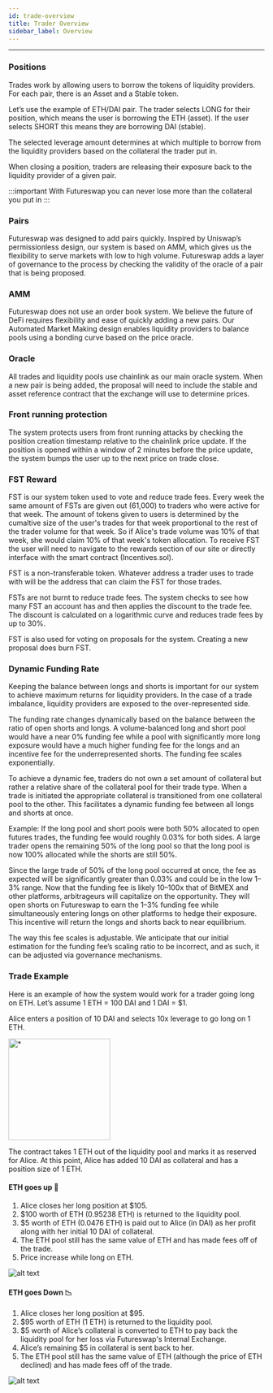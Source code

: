 ```yaml
---
id: trade-overview
title: Trader Overview
sidebar_label: Overview
---
```


---

### Positions

Trades work by allowing users to borrow the tokens of liquidity providers. For each pair, there is an Asset and a Stable token.

Let’s use the example of ETH/DAI pair. The trader selects LONG for their position, which means the user is borrowing the ETH (asset). If the user selects SHORT this means they are borrowing DAI (stable).

The selected leverage amount determines at which multiple to borrow from the liquidity providers based on the collateral the trader put in.

When closing a position, traders are releasing their exposure back to the liquidity provider of a given pair.

:::important
With Futureswap you can never lose more than the collateral you put in
:::

### Pairs

Futureswap was designed to add pairs quickly. Inspired by Uniswap’s permissionless design, our system is based on AMM, which gives us the flexibility to serve markets with low to high volume. Futureswap adds a layer of governance to the process by checking the validity of the oracle of a pair that is being proposed.

### AMM

Futureswap does not use an order book system. We believe the future of DeFi requires flexibility and ease of quickly adding a new pairs. Our Automated Market Making design enables liquidity providers to balance pools using a bonding curve based on the price oracle.

### Oracle

All trades and liquidity pools use chainlink as our main oracle system. When a new pair is being added, the proposal will need to include the stable and asset reference contract that the exchange will use to determine prices.

### Front running protection

The system protects users from front running attacks by checking the position creation timestamp relative to the chainlink price update. If the position is opened within a window of 2 minutes before the price update, the system bumps the user up to the next price on trade close.

### FST Reward

FST is our system token used to vote and reduce trade fees. Every week the same amount of FSTs are given out (61,000) to traders who were active for that week. The amount of tokens given to users is determined by the cumaltive size of the user's trades for that week proportional to the rest of the trader volume for that week. So if Alice's trade volume was 10% of that week, she would claim 10% of that week's token allocation. To receive FST the user will need to navigate to the rewards section of our site or directly interface with the smart contract (Incentives.sol).

FST is a non-transferable token. Whatever address a trader uses to trade with will be the address that can claim the FST for those trades.

FSTs are not burnt to reduce trade fees. The system checks to see how many FST an account has and then applies the discount to the trade fee. The discount is calculated on a logarithmic curve and reduces trade fees by up to 30%.

FST is also used for voting on proposals for the system. Creating a new proposal does burn FST.

### Dynamic Funding Rate

Keeping the balance between longs and shorts is important for our system to achieve maximum returns for liquidity providers. In the case of a trade imbalance, liquidity providers are exposed to the over-represented side.

The funding rate changes dynamically based on the balance between the ratio of open shorts and longs. A volume-balanced long and short pool would have a near 0% funding fee while a pool with significantly more long exposure would have a much higher funding fee for the longs and an incentive fee for the underrepresented shorts. The funding fee scales exponentially.

To achieve a dynamic fee, traders do not own a set amount of collateral but rather a relative share of the collateral pool for their trade type. When a trade is initiated the appropriate collateral is transitioned from one collateral pool to the other. This facilitates a dynamic funding fee between all longs and shorts at once.

Example: If the long pool and short pools were both 50% allocated to open futures trades, the funding fee would roughly 0.03% for both sides. A large trader opens the remaining 50% of the long pool so that the long pool is now 100% allocated while the shorts are still 50%.

Since the large trade of 50% of the long pool occurred at once, the fee as expected will be significantly greater than 0.03% and could be in the low 1–3% range. Now that the funding fee is likely 10–100x that of BitMEX and other platforms, arbitrageurs will capitalize on the opportunity. They will open shorts on Futureswap to earn the 1–3% funding fee while simultaneously entering longs on other platforms to hedge their exposure. This incentive will return the longs and shorts back to near equilibrium.

The way this fee scales is adjustable. We anticipate that our initial estimation for the funding fee’s scaling ratio to be incorrect, and as such, it can be adjusted via governance mechanisms.

### Trade Example

Here is an example of how the system would work for a trader going long on ETH. Let’s assume 1 ETH = 100 DAI and 1 DAI = \$1.

Alice enters a position of 10 DAI and selects 10x leverage to go long on 1 ETH.

 <p><img width='200' height='auto' src="/img/trade_setup.png" title="*"/></p>

The contract takes 1 ETH out of the liquidity pool and marks it as reserved for Alice. At this point, Alice has added 10 DAI as collateral and has a position size of 1 ETH.

#### ETH goes up 🚀

1. Alice closes her long position at \$105.
1. \$100 worth of ETH (0.95238 ETH) is returned to the liquidity pool.
1. \$5 worth of ETH (0.0476 ETH) is paid out to Alice (in DAI) as her profit along with her initial 10 DAI of collateral.
1. The ETH pool still has the same value of ETH and has made fees off of the trade.
1. Price increase while long on ETH.

![alt text](/img/eth_go_up.png "eth_go_up")

#### ETH goes Down 📉

1. Alice closes her long position at \$95.
1. \$95 worth of ETH (1 ETH) is returned to the liquidity pool.
1. \$5 worth of Alice’s collateral is converted to ETH to pay back the liquidity pool for her loss via Futureswap's Internal Exchange.
1. Alice’s remaining \$5 in collateral is sent back to her.
1. The ETH pool still has the same value of ETH (although the price of ETH declined) and has made fees off of the trade.

![alt text](/img/eth_go_down.png "eth_go_down")

